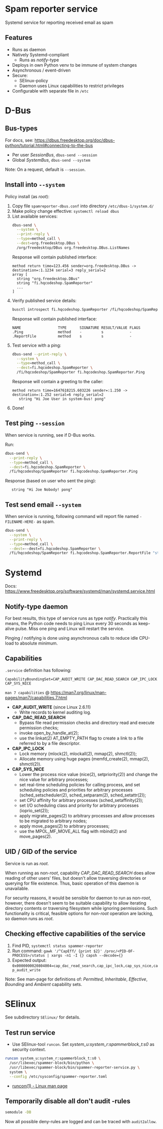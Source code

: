 # Spam reporter service
Systemd service for reporting received email as spam

## Features
* Runs as daemon
* Natively Systemd-compliant
  * Runs as _notify_-type
* Deploys in own Python venv to be immune of system changes
* Asynchronous / event-driven
* Secure:
  * SElinux-policy
  * Daemon uses Linux capabilities to restrict privileges
* Configurable with separate file in `/etc`

# D-Bus

## Bus-types
For docs, see: https://dbus.freedesktop.org/doc/dbus-python/tutorial.html#connecting-to-the-bus

* Per user _SessionBus_, `dbus-send --session`
* Global _SystemBus_, `dbus-send --system`

Note: On a request, default is `--session`.

## Install into `--system`
Policy install (as _root_):
1. Copy file `spamreporter-dbus.conf` into directory `/etc/dbus-1/system.d/`
2. Make policy change effective: `systemctl reload dbus`
3. List available services:
    ```bash
    dbus-send \
      --system \
      --print-reply \
      --type=method_call \
      --dest=org.freedesktop.DBus \
      /org/freedesktop/DBus org.freedesktop.DBus.ListNames
    ```
   Response will contain published interface:
    ```text
    method return time=123.456 sender=org.freedesktop.DBus -> destination=:1.1234 serial=3 reply_serial=2
    array [
      string "org.freedesktop.DBus"
      string "fi.hqcodeshop.SpamReporter"
      ...
    ]
    ```
4. Verify published service details:
    ```bash
    busctl introspect fi.hqcodeshop.SpamReporter /fi/hqcodeshop/SpamReporter fi.hqcodeshop.SpamReporter
    ```
   Response will contain published interface:
    ```text
    NAME                 TYPE      SIGNATURE RESULT/VALUE FLAGS
    .Ping                method    -         s            -
    .ReportFile          method    s         s            -
    ```
5. Test service with a ping:
    ```bash
    dbus-send --print-reply \
      --system \
      --type=method_call \
      --dest=fi.hqcodeshop.SpamReporter \
      /fi/hqcodeshop/SpamReporter fi.hqcodeshop.SpamReporter.Ping
    ```
   Response will contain a greeting to the caller:
    ```text
    method return time=1647618215.603226 sender=:1.250 -> destination=:1.252 serial=6 reply_serial=2
       string "Hi Joe User in system-bus! pong"
    ```
6. Done!

## Test ping `--session`
When service is running, see if D-Bus works.

Run:
```bash
dbus-send \
  --print-reply \
  --type=method_call \
  --dest=fi.hqcodeshop.SpamReporter \
  /fi/hqcodeshop/SpamReporter fi.hqcodeshop.SpamReporter.Ping
```

Response (based on user who sent the ping):
```text
   string "Hi Joe Nobody! pong"
```

## Test send email `--system`
When service is running, following command will report file named `-FILENAME-HERE-` as spam.

```bash
dbus-send \
  --system \
  --print-reply \
  --type=method_call \
  --dest=--dest=fi.hqcodeshop.SpamReporter \
  /fi/hqcodeshop/SpamReporter fi.hqcodeshop.SpamReporter.ReportFile "string:-FILENAME-HERE-"
```

# Systemd

Docs: https://www.freedesktop.org/software/systemd/man/systemd.service.html

## Notify-type daemon
For best results, this type of service runs as type _notify_.
Practically this means, the Python code needs to ping Linux every 30 seconds as keep-alive pulse.
Miss one ping and Linux will restart the service.

Pinging / notifying is done using asynchronous calls to reduce idle CPU-load to absolute minimum.

## Capabilities
`.service` definition has following:

    CapabilityBoundingSet=CAP_AUDIT_WRITE CAP_DAC_READ_SEARCH CAP_IPC_LOCK CAP_SYS_NICE

`man 7 capabilities` @ https://man7.org/linux/man-pages/man7/capabilities.7.html

* **CAP_AUDIT_WRITE** (since Linux 2.6.11)
  * Write records to kernel auditing log.
* **CAP_DAC_READ_SEARCH**
  * Bypass file read permission checks and directory read and execute permission checks;
  * invoke open_by_handle_at(2);
  * use the linkat(2) AT_EMPTY_PATH flag to create a link to a file referred to by a file descriptor.
* **CAP_IPC_LOCK**
  * Lock memory (mlock(2), mlockall(2), mmap(2), shmctl(2));
  * Allocate memory using huge pages (memfd_create(2), mmap(2), shmctl(2)).
* **CAP_SYS_NICE**
  * Lower the process nice value (nice(2), setpriority(2)) and change the nice value for arbitrary processes;
  * set real-time scheduling policies for calling process, and set scheduling policies and priorities for arbitrary processes (sched_setscheduler(2), sched_setparam(2), sched_setattr(2));
  * set CPU affinity for arbitrary processes (sched_setaffinity(2));
  * set I/O scheduling class and priority for arbitrary processes (ioprio_set(2));
  * apply migrate_pages(2) to arbitrary processes and allow processes to be migrated to arbitrary nodes;
  * apply move_pages(2) to arbitrary processes;
  * use the MPOL_MF_MOVE_ALL flag with mbind(2) and move_pages(2).

## UID / GID of the service
Service is run as _root_.

When running as non-_root_, capability _CAP_DAC_READ_SEARCH_ does allow reading of other users' files,
but doesn't allow traversing directories or querying for file existence. Thus, basic operation of this
daemon is unavailable.

For security reasons, it would be sensible for daemon to run as non-_root_, however, there doesn't seem to be suitable
capability to allow iterating directory contents or traversing filesystem while ignoring
permissions. Such functionality is critical, feasible options for non-_root_ operation are lacking, so daemon runs as _root_.

## Checking effective capabilities of the service

1. Find PID, `systemctl status spammer-reporter`
2. Run command: `gawk '/^CapEff/ {print $2}' /proc/<PID-OF-PROCESS>/status | xargs -n1 -I {} capsh --decode={}`
3. Expected output: `0x0000000020804004=cap_dac_read_search,cap_ipc_lock,cap_sys_nice,cap_audit_write`

Note:
See man-page for definitions of:
_Permitted_, _Inheritable_, _Effective_, _Bounding_ and _Ambient_ capability sets.

# SElinux

See subdirectory `SElinux/` for details.

## Test run service

* Use SElinux-tool `runcon`. Set _system_u:system_r:spammerblock_t:s0_ as security context.

```bash
runcon system_u:system_r:spammerblock_t:s0 \
  /usr/libexec/spammer-block/bin/python \
  /usr/libexec/spammer-block/bin/spammer-reporter-service.py \
  system \
  --config /etc/sysconfig/spammer-reporter.toml
```

* [runcon(1) - Linux man page](https://linux.die.net/man/1/runcon)

## Temporarily disable all don't audit -rules

```bash
semodule -DB
```

Now all possible deny-rules are logged and can be traced with `audit2allow`.
